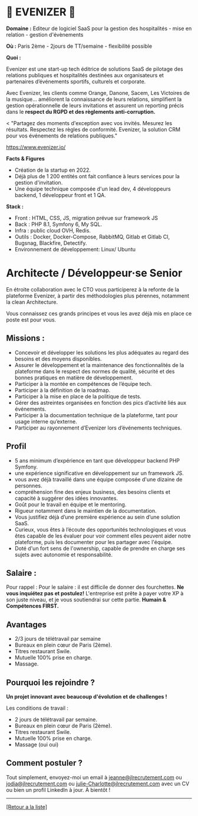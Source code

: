 # 📨 EVENIZER 📨

**Domaine :** Editeur de logiciel SaaS pour la gestion des hospitalités - mise en relation - gestion d'évènements 

**Où :** Paris 2ème - 2jours de TT/semaine - flexibilité possible 

**Quoi :** 

Evenizer est une start-up tech éditrice de solutions SaaS de pilotage des relations publiques et hospitalités destinées aux organisateurs et partenaires d’événements sportifs, culturels et corporate. 

Avec Evenizer, les clients comme Orange, Danone, Sacem, Les Victoires de la musique… améliorent la connaissance de leurs relations, simplifient la gestion opérationnelle de leurs invitations et assurent un reporting précis dans le **respect du RGPD et des règlements anti-corruption.**

< "Partagez des moments d'exception avec vos invités.  Mesurez les résultats. Respectez les règles de conformité.
Evenizer, la solution CRM pour vos événements de relations publiques."

https://www.evenizer.io/

**Facts & Figures**

* Création de la startup en 2022.
* Déjà plus de 1 200 entités ont fait confiance à leurs services pour la gestion d'invitation. 
* Une équipe technique composée d'un lead dev, 4 développeurs backend, 1 développeur front et 1 QA.

**Stack :** 

* Front : HTML, CSS, JS, migration prévue sur framework JS 
* Back : PHP 8.1, Symfony 6, My SQL.
* Infra : public cloud OVH, Redis.
* Outils : Docker, Docker-Compose, RabbitMQ, Gitlab et Gitlab CI, Bugsnag, Blackfire, Detectify.
* Environnement de développement: Linux/ Ubuntu

# Architecte / Développeur·se Senior 

En étroite collaboration avec le CTO vous participerez à la refonte de la plateforme Evenizer, à partir des méthodologies plus pérennes, notamment la clean Architecture. 

Vous connaissez ces grands principes et vous les avez déjà mis en place ce poste est pour vous.

## Missions : 

* Concevoir et développer les solutions les plus adéquates au regard des besoins et des moyens disponibles.
* Assurer le développement et la maintenance des fonctionnalités de la plateforme dans le respect des normes de qualité, sécurité et des bonnes pratiques en matière de développement.
* Participer à la montée en compétences de l’équipe tech.
* Participer à la définition de la roadmap.
* Participer à la mise en place de la politique de tests.
* Gérer des astreintes organisées en fonction des pics d’activité liés aux événements.
* Participer à la documentation technique de la plateforme, tant pour usage interne qu’externe.
* Participer au rayonnement d’Evenizer lors d’événements techniques.

## Profil 

* 5 ans minimum d’expérience en tant que développeur backend PHP Symfony.
* une expérience significative en développement sur un framework JS.
* vous avez déjà travaillé dans une équipe composée d'une dizaine de personnes.
* compréhension fine des enjeux business, des besoins clients et capacité à
suggérer des idées innovantes.
* Goût pour le travail en équipe et le mentoring.
* Rigueur notamment dans le maintien de la documentation.
* Vous justifiez déjà d’une première expérience au sein d’une solution SaaS.
* Curieux, vous êtes à l’écoute des opportunités technologiques et vous êtes
capable de les évaluer pour voir comment elles peuvent aider notre
plateforme, puis les documenter pour les partager avec l'équipe.
* Doté d'un fort sens de l'ownership, capable de prendre en charge ses sujets avec autonomie et responsabilité.



## Salaire : 


Pour rappel :  Pour le salaire : il est difficile de donner des fourchettes. **Ne vous inquiétez pas et postulez!** L'entreprise est prête à payer votre XP à son juste niveau, et je vous soutiendrai sur cette partie. **Humain & Compétences FIRST.**

## Avantages 

* 2/3 jours de télétravail par semaine 
* Bureaux en plein cœur de Paris (2ème).
* Titres restaurant Swile.
* Mutuelle 100% prise en charge.
* Massage.


## Pourquoi les rejoindre ?

**Un projet innovant avec beaucoup d'évolution et de challenges !**

Les conditions de travail : 
- 2 jours de télétravail par semaine.
- Bureaux en plein cœur de Paris (2ème).
- Titres restaurant Swile.
- Mutuelle 100% prise en charge.
- Massage (oui oui)

## Comment postuler ?

Tout simplement, envoyez-moi un email à jeanne@jlrecrutement.com ou jodia@jlrecrutement.com ou julie-Charlotte@jlrecrutement.com avec un CV ou bien un profil LinkedIn à jour. À bientôt ! 

----
<a href="https://github.com/jlondiche/job-board-php/blob/master/README.md">[Retour a la liste]</a>